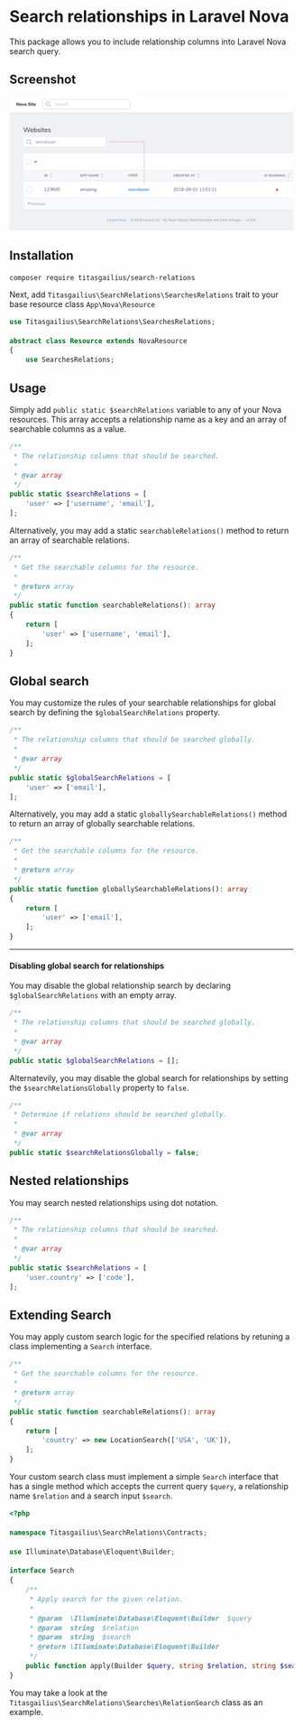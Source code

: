 # Search relationships in Laravel Nova

This package allows you to include relationship columns into Laravel Nova search query.

## Screenshot

![screenshot of the search relations tool](./screenshot.png)

## Installation

```
composer require titasgailius/search-relations
```

Next, add `Titasgailius\SearchRelations\SearchesRelations` trait to your base resource class `App\Nova\Resource`
```php
use Titasgailius\SearchRelations\SearchesRelations;

abstract class Resource extends NovaResource
{
    use SearchesRelations;
```

## Usage

Simply add `public static $searchRelations` variable to any of your Nova resources.
This array accepts a relationship name as a key and an array of searchable columns as a value.

```php
/**
 * The relationship columns that should be searched.
 *
 * @var array
 */
public static $searchRelations = [
    'user' => ['username', 'email'],
];
```

Alternatively, you may add a static `searchableRelations()` method to return an array of searchable relations.

```php
/**
 * Get the searchable columns for the resource.
 *
 * @return array
 */
public static function searchableRelations(): array
{
    return [
        'user' => ['username', 'email'],
    ];
}
```

## Global search

You may customize the rules of your searchable relationships for global search by defining the `$globalSearchRelations` property.

```php
/**
 * The relationship columns that should be searched globally.
 *
 * @var array
 */
public static $globalSearchRelations = [
    'user' => ['email'],
];
```

Alternatively, you may add a static `globallySearchableRelations()` method to return an array of globally searchable relations.

```php
/**
 * Get the searchable columns for the resource.
 *
 * @return array
 */
public static function globallySearchableRelations(): array
{
    return [
        'user' => ['email'],
    ];
}
```

---
#### Disabling global search for relationships

You may disable the global relationship search by declaring `$globalSearchRelations` with an empty array.

```php
/**
 * The relationship columns that should be searched globally.
 *
 * @var array
 */
public static $globalSearchRelations = [];
```

Alternatevily, you may disable the global search for relationships by setting the `$searchRelationsGlobally` property to `false`.

```php
/**
 * Determine if relations should be searched globally.
 *
 * @var array
 */
public static $searchRelationsGlobally = false;
```

## Nested relationships

You may search nested relationships using dot notation.

```php
/**
 * The relationship columns that should be searched.
 *
 * @var array
 */
public static $searchRelations = [
    'user.country' => ['code'],
];
```

## Extending Search

You may apply custom search logic for the specified relations by retuning a class implementing a `Search` interface.

```php
/**
 * Get the searchable columns for the resource.
 *
 * @return array
 */
public static function searchableRelations(): array
{
    return [
        'country' => new LocationSearch(['USA', 'UK']),
    ];
}
```

Your custom search class must implement a simple `Search` interface that has a single method which accepts
the current query `$query`, a relationship name `$relation` and a search input `$search`.

```php
<?php

namespace Titasgailius\SearchRelations\Contracts;

use Illuminate\Database\Eloquent\Builder;

interface Search
{
    /**
     * Apply search for the given relation.
     *
     * @param  \Illuminate\Database\Eloquent\Builder  $query
     * @param  string  $relation
     * @param  string  $search
     * @return \Illuminate\Database\Eloquent\Builder
     */
    public function apply(Builder $query, string $relation, string $search): Builder;
}
```

You may take a look at the `Titasgailius\SearchRelations\Searches\RelationSearch` class as an example.
